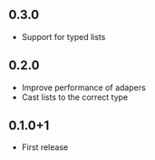 ## 0.3.0
- Support for typed lists

## 0.2.0
- Improve performance of adapers
- Cast lists to the correct type

## 0.1.0+1
- First release
